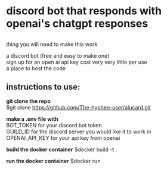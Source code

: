 # discord bot that responds with openai's chatgpt responses


##
thing you will need to make this work


a discord bot (free and easy to make one)<br>
sign up for an open ai api key cost very very little per use<br>
a place to host the code<br>
## instructions to use:

**git clone the repo**<br>
$git clone https://github.com/The-hyphen-user/alucard.git

**make a .env file with** <br>
BOT_TOKEN for your discord bot token <br>
GUILD_ID for the discord server you would like it to work in <br>
OPENAI_API_KEY for your api key from openai

**build the docker container**
$docker build -t <container-name> .

**run the docker container**
$docker run <container-name>

